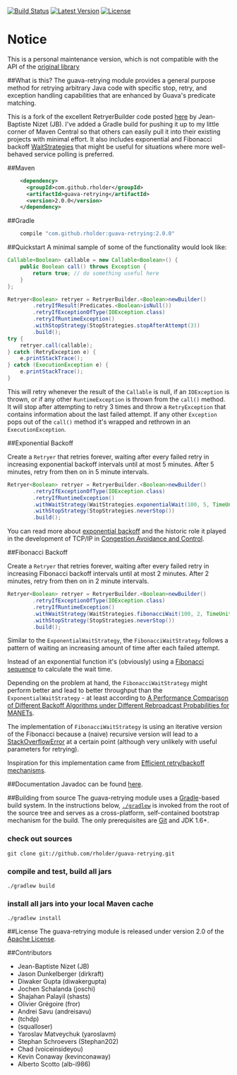 [![Build Status](http://img.shields.io/travis/rholder/guava-retrying.svg)](https://travis-ci.org/rholder/guava-retrying) [![Latest Version](http://img.shields.io/badge/latest-2.0.0-brightgreen.svg)](https://github.com/rholder/guava-retrying/releases/tag/v2.0.0) [![License](http://img.shields.io/badge/license-apache%202-brightgreen.svg)](https://github.com/rholder/guava-retrying/blob/master/LICENSE)

# Notice
This is a personal maintenance version, which is not compatible with the API of the [original library](https://github.com/rholder/guava-retrying)

##What is this?
The guava-retrying module provides a general purpose method for retrying arbitrary Java code with specific stop, retry,
and exception handling capabilities that are enhanced by Guava's predicate matching.

This is a fork of the excellent RetryerBuilder code posted [here](http://code.google.com/p/guava-libraries/issues/detail?id=490)
by Jean-Baptiste Nizet (JB).  I've added a Gradle build for pushing it up to my little corner of Maven Central so that
others can easily pull it into their existing projects with minimal effort.  It also includes
exponential and Fibonacci backoff [WaitStrategies](http://rholder.github.io/guava-retrying/javadoc/2.0.0/com/github/rholder/retry/WaitStrategies.html)
that might be useful for situations where more well-behaved service polling is preferred.

##Maven
```xml
    <dependency>
      <groupId>com.github.rholder</groupId>
      <artifactId>guava-retrying</artifactId>
      <version>2.0.0</version>
    </dependency>
```

##Gradle
```groovy
    compile "com.github.rholder:guava-retrying:2.0.0"
```

##Quickstart
A minimal sample of some of the functionality would look like:

```java
Callable<Boolean> callable = new Callable<Boolean>() {
    public Boolean call() throws Exception {
        return true; // do something useful here
    }
};

Retryer<Boolean> retryer = RetryerBuilder.<Boolean>newBuilder()
        .retryIfResult(Predicates.<Boolean>isNull())
        .retryIfExceptionOfType(IOException.class)
        .retryIfRuntimeException()
        .withStopStrategy(StopStrategies.stopAfterAttempt(3))
        .build();
try {
    retryer.call(callable);
} catch (RetryException e) {
    e.printStackTrace();
} catch (ExecutionException e) {
    e.printStackTrace();
}
```

This will retry whenever the result of the `Callable` is null, if an `IOException` is thrown, or if any other
`RuntimeException` is thrown from the `call()` method. It will stop after attempting to retry 3 times and throw a
`RetryException` that contains information about the last failed attempt. If any other `Exception` pops out of the
`call()` method it's wrapped and rethrown in an `ExecutionException`.

##Exponential Backoff

Create a `Retryer` that retries forever, waiting after every failed retry in increasing exponential backoff intervals
until at most 5 minutes. After 5 minutes, retry from then on in 5 minute intervals.

```java
Retryer<Boolean> retryer = RetryerBuilder.<Boolean>newBuilder()
        .retryIfExceptionOfType(IOException.class)
        .retryIfRuntimeException()
        .withWaitStrategy(WaitStrategies.exponentialWait(100, 5, TimeUnit.MINUTES))
        .withStopStrategy(StopStrategies.neverStop())
        .build();
```
You can read more about [exponential backoff](http://en.wikipedia.org/wiki/Exponential_backoff) and the historic role
it played in the development of TCP/IP in [Congestion Avoidance and Control](http://ee.lbl.gov/papers/congavoid.pdf).

##Fibonacci Backoff

Create a `Retryer` that retries forever, waiting after every failed retry in increasing Fibonacci backoff intervals
until at most 2 minutes. After 2 minutes, retry from then on in 2 minute intervals.

```java
Retryer<Boolean> retryer = RetryerBuilder.<Boolean>newBuilder()
        .retryIfExceptionOfType(IOException.class)
        .retryIfRuntimeException()
        .withWaitStrategy(WaitStrategies.fibonacciWait(100, 2, TimeUnit.MINUTES))
        .withStopStrategy(StopStrategies.neverStop())
        .build();
```

Similar to the `ExponentialWaitStrategy`, the `FibonacciWaitStrategy` follows a pattern of waiting an increasing amount
of time after each failed attempt.

Instead of an exponential function it's (obviously) using a
[Fibonacci sequence](https://en.wikipedia.org/wiki/Fibonacci_numbers) to calculate the wait time.

Depending on the problem at hand, the `FibonacciWaitStrategy` might perform better and lead to better throughput than
the `ExponentialWaitStrategy` - at least according to
[A Performance Comparison of Different Backoff Algorithms under Different Rebroadcast Probabilities for MANETs](http://www.comp.leeds.ac.uk/ukpew09/papers/12.pdf).

The implementation of `FibonacciWaitStrategy` is using an iterative version of the Fibonacci because a (naive) recursive
version will lead to a [StackOverflowError](http://docs.oracle.com/javase/7/docs/api/java/lang/StackOverflowError.html)
at a certain point (although very unlikely with useful parameters for retrying).

Inspiration for this implementation came from [Efficient retry/backoff mechanisms](https://paperairoplane.net/?p=640).

##Documentation
Javadoc can be found [here](http://rholder.github.io/guava-retrying/javadoc/2.0.0).

##Building from source
The guava-retrying module uses a [Gradle](http://gradle.org)-based build system. In the instructions
below, [`./gradlew`](http://vimeo.com/34436402) is invoked from the root of the source tree and serves as
a cross-platform, self-contained bootstrap mechanism for the build. The only
prerequisites are [Git](https://help.github.com/articles/set-up-git) and JDK 1.6+.

### check out sources
`git clone git://github.com/rholder/guava-retrying.git`

### compile and test, build all jars
`./gradlew build`

### install all jars into your local Maven cache
`./gradlew install`

##License
The guava-retrying module is released under version 2.0 of the
[Apache License](http://www.apache.org/licenses/LICENSE-2.0).

##Contributors
* Jean-Baptiste Nizet (JB)
* Jason Dunkelberger (dirkraft)
* Diwaker Gupta (diwakergupta)
* Jochen Schalanda (joschi)
* Shajahan Palayil (shasts)
* Olivier Grégoire (fror)
* Andrei Savu (andreisavu)
* (tchdp)
* (squalloser)
* Yaroslav Matveychuk (yaroslavm)
* Stephan Schroevers (Stephan202)
* Chad (voiceinsideyou)
* Kevin Conaway (kevinconaway)
* Alberto Scotto (alb-i986)

